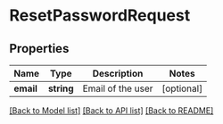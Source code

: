 # ResetPasswordRequest

## Properties
Name | Type | Description | Notes
------------ | ------------- | ------------- | -------------
**email** | **string** | Email of the user | [optional] 

[[Back to Model list]](../README.md#documentation-for-models) [[Back to API list]](../README.md#documentation-for-api-endpoints) [[Back to README]](../README.md)


